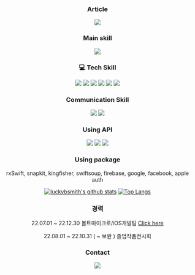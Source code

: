 <div align="center">
  
### Article
<img src="https://img.shields.io/badge/Tistory-white?style=flat&logo=Tistory&logoColor=000000"/>

<!--//[Click here](https://everglow.tistory.com/)-->

### Main skill
<img src="https://img.shields.io/badge/Swift-white?style=flat&logo=Swift&logoColor=F05138"/>

### 💻 Tech Skill
<img src="https://img.shields.io/badge/Swift-white?style=flat&logo=Swift&logoColor=F05138"/>
<img src="https://img.shields.io/badge/C-white?style=flat&logo=C&logoColor=00599C"/>
<img src="https://img.shields.io/badge/JavaScript-white?style=flat&logo=JavaScript&logoColor=B7178C"/>
<img src="https://img.shields.io/badge/Github-white?style=flat&logo=Github&logoColor=181717"/>
<img src="https://img.shields.io/badge/HTML5-white?style=flat&logo=HTML5&logoColor=E34F26"/>
<img src="https://img.shields.io/badge/CSS3-white?style=flat&logo=CSS3&logoColor=1572B6"/>

### Communication Skill
<img src="https://img.shields.io/badge/Jira-white?style=flat&logo=Jira&logoColor=0052CC"/>
<img src="https://img.shields.io/badge/Confluence-white?style=flat&logo=Confluence&logoColor=172B4D"/>

### Using API
<img src="https://img.shields.io/badge/Naver-white?style=flat&logo=Naver&logoColor=03C75A"/>
<img src="https://img.shields.io/badge/Kakao-white?style=flat&logo=Kakao&logoColor=FFCD00"/>
<img src="https://img.shields.io/badge/Firebase-white?style=flat&logo=Firebase&logoColor=FFCA28"/>

### Using package
rxSwift, snapkit, kingfisher, swiftsoup, firebase, google, facebook, apple auth

[![luckybsmith's github stats](https://github-readme-stats.vercel.app/api?username=iSongeun)](https://github.com/iSongeun/github-readme-stats)
[![Top Langs](https://github-readme-stats.vercel.app/api/top-langs/?username=iSongeun&layout=compact)](https://github.com/iSongeun/github-readme-stats)

### 경력
22.07.01 ~ 22.12.30 볼트마이크로/iOS개발팀
[Click here](https://github.com/iSongeun/Portfolio/blob/main/README.md)

22.08.01 ~ 22.10.31 ( ~ 보완 ) 졸업작품전시회
<!--//[Click here](http:www.google.com)-->

### Contact
<img src="https://img.shields.io/badge/Naver-white?style=flat&logo=Naver&logoColor=03C75A"/>



</div>
